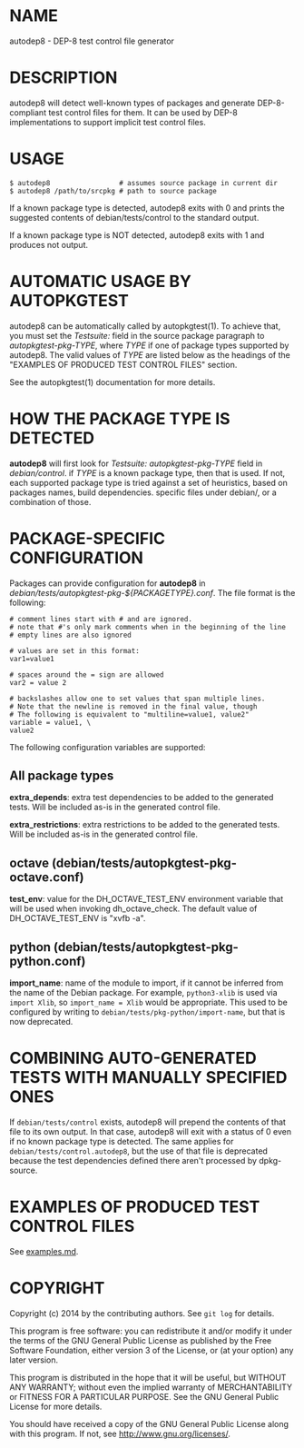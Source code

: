 # NAME

autodep8 - DEP-8 test control file generator

# DESCRIPTION

autodep8 will detect well-known types of packages and generate
DEP-8-compliant test control files for them. It can be used by DEP-8
implementations to support implicit test control files.

# USAGE

    $ autodep8                 # assumes source package in current dir
    $ autodep8 /path/to/srcpkg # path to source package

If a known package type is detected, autodep8 exits with 0 and prints the
suggested contents of debian/tests/control to the standard output.

If a known package type is NOT detected, autodep8 exits with 1 and
produces not output.

# AUTOMATIC USAGE BY AUTOPKGTEST

autodep8 can be automatically called by autopkgtest(1). To achieve that, you
must set the *Testsuite:* field in the source package paragraph to
*autopkgtest-pkg-TYPE*, where *TYPE* if one of package types supported by
autodep8. The valid values of *TYPE* are listed below as the headings of the
"EXAMPLES OF PRODUCED TEST CONTROL FILES" section.

See the autopkgtest(1) documentation for more details.

# HOW THE PACKAGE TYPE IS DETECTED

**autodep8** will first look for *Testsuite: autopkgtest-pkg-TYPE* field in
*debian/control*. if *TYPE* is a known package type, then that is used. If not,
each supported package type is tried against a set of heuristics, based on
packages names, build dependencies. specific files under debian/, or a
combination of those.

# PACKAGE-SPECIFIC CONFIGURATION

Packages can provide configuration for **autodep8** in
*debian/tests/autopkgtest-pkg-${PACKAGETYPE}.conf*. The file format is the
following:

```
# comment lines start with # and are ignored.
# note that #'s only mark comments when in the beginning of the line
# empty lines are also ignored

# values are set in this format:
var1=value1

# spaces around the = sign are allowed
var2 = value 2

# backslashes allow one to set values that span multiple lines.
# Note that the newline is removed in the final value, though
# The following is equivalent to "multiline=value1, value2"
variable = value1, \
value2
```

The following configuration variables are supported:

## All package types

**extra_depends**: extra test dependencies to be added to the generated tests.
Will be included as-is in the generated control file.

**extra_restrictions**: extra restrictions to be added to the generated tests.
Will be included as-is in the generated control file.

## octave (debian/tests/autopkgtest-pkg-octave.conf)

**test_env**: value for the DH_OCTAVE_TEST_ENV environment variable
that will be used when invoking dh_octave_check. The default value
of DH_OCTAVE_TEST_ENV is "xvfb -a".

## python (debian/tests/autopkgtest-pkg-python.conf)

**import_name**: name of the module to import, if it cannot be inferred from
the name of the Debian package. For example, `python3-xlib` is used via `import
Xlib`, so `import_name = Xlib` would be appropriate.  This used to be
configured by writing to `debian/tests/pkg-python/import-name`, but that is now
deprecated.

# COMBINING AUTO-GENERATED TESTS WITH MANUALLY SPECIFIED ONES

If `debian/tests/control` exists, autodep8 will prepend the contents of that
file to its own output. In that case, autodep8 will exit with a status of 0
even if no known package type is detected. The same applies for
`debian/tests/control.autodep8`, but the use of that file is deprecated because
the test dependencies defined there aren't processed by dpkg-source.

# EXAMPLES OF PRODUCED TEST CONTROL FILES

See [examples.md](examples.md).

# COPYRIGHT

Copyright (c) 2014 by the contributing authors. See `git log` for details.

This program is free software: you can redistribute it and/or modify
it under the terms of the GNU General Public License as published by
the Free Software Foundation, either version 3 of the License, or
(at your option) any later version.

This program is distributed in the hope that it will be useful,
but WITHOUT ANY WARRANTY; without even the implied warranty of
MERCHANTABILITY or FITNESS FOR A PARTICULAR PURPOSE.  See the
GNU General Public License for more details.

You should have received a copy of the GNU General Public License
along with this program.  If not, see <http://www.gnu.org/licenses/>.

